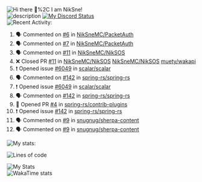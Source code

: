 <!-- Greeting -->
<picture>
	<source
		srcset="https://readme-typing-svg.herokuapp.com?font=Bad+Script&size=40&pause=1000&duration=2500&color=FFFFFF&vCenter=true&repeat=false&width=435&height=100&lines=Hi+there+%F0%9F%91%8B%2C+I+am+NikSne!"
		media="(prefers-color-scheme: dark)%2C (prefers-color-scheme: no-preference)"
	/>
	<source
		srcset="https://readme-typing-svg.herokuapp.com?font=Bad+Script&size=40&pause=1000&duration=2500&color=000000&vCenter=true&repeat=false&width=435&height=100&lines=Hi+there+%F0%9F%91%8B%2C+I+am+NikSne!"
		media="(prefers-color-scheme: light)"
	/>
	<img alt="Hi there 👋%2C I am NikSne!" src="https://readme-typing-svg.herokuapp.com?font=Bad+Script&size=40&pause=1000&duration=2500&color=FFFFFF&vCenter=true&repeat=false&width=435&height=100&lines=Hi+there+%F0%9F%91%8B%2C+I+am+NikSne!"/>
</picture>
<br>
<!-- Some facts -->
<picture>
	<source
		srcset="https://readme-typing-svg.herokuapp.com?font=Bad+Script&size=40&pause=1000&color=000000&vCenter=true&width=2190&height=100&lines=%E2%97%8F+%F0%9F%94%AD+I%E2%80%99m+currently+working+on+Wolfland;%E2%97%8F+%F0%9F%8C%B1+I%E2%80%99m+constantly+learning+something+new;%E2%97%8F+%F0%9F%93%AB+How+to+reach+me%3A+You+can+contact+me+on+Discord;%E2%97%8F+%E2%9A%A1+about+me%3A+I+love+coding%2C+I+am+Co-Owner+of+ShardMC+%26+technical+admin+of+the+%22Wolfland%22+Minecraft+server;●+❄%EF%B8%8F+I+use+NixOS+btw"
		media="(prefers-color-scheme: light)"
	/>
	<source
		srcset="https://readme-typing-svg.herokuapp.com?font=Bad+Script&size=40&pause=1000&color=FFFFFF&vCenter=true&width=2190&height=100&lines=%E2%97%8F+%F0%9F%94%AD+I%E2%80%99m+currently+working+on+Wolfland;%E2%97%8F+%F0%9F%8C%B1+I%E2%80%99m+constantly+learning+something+new;%E2%97%8F+%F0%9F%93%AB+How+to+reach+me%3A+You+can+contact+me+on+Discord;%E2%97%8F+%E2%9A%A1+about+me%3A+I+love+coding%2C+I+am+Co-Owner+of+ShardMC+%26+technical+admin+of+the+%22Wolfland%22+Minecraft+server;●+❄%EF%B8%8F+I+use+NixOS+btw"
		media="(prefers-color-scheme: dark)%2C (prefers-color-scheme: no-preference)"
	/>
	<img alt="description" src="https://readme-typing-svg.herokuapp.com?font=Bad+Script&size=40&pause=1000&color=FFFFFF&vCenter=true&width=2190&height=100&lines=%E2%97%8F+%F0%9F%94%AD+I%E2%80%99m+currently+working+on+Wolfland;%E2%97%8F+%F0%9F%8C%B1+I%E2%80%99m+constantly+learning+something+new;%E2%97%8F+%F0%9F%93%AB+How+to+reach+me%3A+You+can+contact+me+on+Discord;%E2%97%8F+%E2%9A%A1+about+me%3A+I+love+coding%2C+I+am+Co-Owner+of+ShardMC+%26+technical+admin+of+the+%22Wolfland%22+Minecraft+server;●+❄%EF%B8%8F+I+use+NixOS+btw"/>
</picture>
<!-- Social stuff: Discord status -->
<a href="https://discord.com/invite/hGxQgrYTD3" target="_blank">
	<picture>
		<source
			srcset="https://discord.c99.nl/widget/theme-4/760511113795207168.png"
			media="(prefers-color-scheme: dark)%2C (prefers-color-scheme: no-preference)"
		/>
		<source
			srcset="https://discord.c99.nl/widget/theme-5/760511113795207168.png"
			media="(prefers-color-scheme: light)"
		/>
		<img alt="My Discord Status" src="https://discord.c99.nl/widget/theme-4/760511113795207168.png"/>
	</picture>
</a>
<br>
<!-- Recent activity: label -->
<picture>
  <source
    srcset="https://readme-typing-svg.herokuapp.com?font=Bad+Script&size=30&pause=2000&duration=2500&color=FFFFFF&vCenter=true&repeat=false&width=435&height=50&lines=Recent+Activity%3A"
    media="(prefers-color-scheme: dark)%2C (prefers-color-scheme: no-preference)"
  />
  <source
    srcset="https://readme-typing-svg.herokuapp.com?font=Bad+Script&size=30&pause=2000&duration=2500&color=000000&vCenter=true&repeat=false&width=435&height=50&lines=Recent+Activity%3A"
    media="(prefers-color-scheme: light)"
  />
  <img alt="Recent Activity:" src="https://readme-typing-svg.herokuapp.com?font=Bad+Script&size=30&pause=2000&duration=2500&color=FFFFFF&vCenter=true&repeat=false&width=435&height=50&lines=Recent+Activity%3A"/>
</picture>

<!--START_SECTION:activity-->

1. 🗣 Commented on [#6](https://github.com/NikSneMC/PacketAuth/issues/6#issuecomment-3185391060) in [NikSneMC/PacketAuth](https://github.com/NikSneMC/PacketAuth)
2. 🗣 Commented on [#7](https://github.com/NikSneMC/PacketAuth/issues/7#issuecomment-3185345395) in [NikSneMC/PacketAuth](https://github.com/NikSneMC/PacketAuth)
3. 🗣 Commented on [#11](https://github.com/NikSneMC/NikSOS/pull/11#issuecomment-3161661181) in [NikSneMC/NikSOS](https://github.com/NikSneMC/NikSOS)
4. ❌ Closed PR [#11](https://github.com/NikSneMC/NikSOS/pull/11) in [NikSneMC/NikSOS](https://github.com/NikSneMC/NikSOS)
   [NikSneMC/NikSOS](https://github.com/NikSneMC/NikSOS)
   [muety/wakapi](https://github.com/muety/wakapi)
3. ❗ Opened issue [#6049](https://github.com/scalar/scalar/issues/6049) in
   [scalar/scalar](https://github.com/scalar/scalar)
4. 🗣 Commented on
   [#142](https://github.com/spring-rs/spring-rs/issues/142#issuecomment-2970275532)
   in [spring-rs/spring-rs](https://github.com/spring-rs/spring-rs)
5. ❗ Opened issue [#6049](https://github.com/scalar/scalar/issues/6049) in
   [scalar/scalar](https://github.com/scalar/scalar)
6. 🗣 Commented on
   [#142](https://github.com/spring-rs/spring-rs/issues/142#issuecomment-2970275532)
   in [spring-rs/spring-rs](https://github.com/spring-rs/spring-rs)
7. 💪 Opened PR [#4](https://github.com/spring-rs/contrib-plugins/pull/4) in
   [spring-rs/contrib-plugins](https://github.com/spring-rs/contrib-plugins)
8. ❗ Opened issue [#142](https://github.com/spring-rs/spring-rs/issues/142) in
   [spring-rs/spring-rs](https://github.com/spring-rs/spring-rs)
9. 🗣 Commented on
   [#9](https://github.com/snugnug/sherpa-content/pull/9#issuecomment-2953313501)
   in [snugnug/sherpa-content](https://github.com/snugnug/sherpa-content)
10. 🗣 Commented on
    [#9](https://github.com/snugnug/sherpa-content/pull/9#issuecomment-2953311906)
    in [snugnug/sherpa-content](https://github.com/snugnug/sherpa-content)

<!--END_SECTION:activity-->
<!-- Wakatime stats: label -->
<picture>
  <source
    srcset="https://readme-typing-svg.herokuapp.com?font=Bad+Script&size=30&pause=2000&duration=2500&color=FFFFFF&vCenter=true&repeat=false&width=435&height=50&lines=Some+stats%3A"
    media="(prefers-color-scheme: dark)%2C (prefers-color-scheme: no-preference)"
  />
  <source
    srcset="https://readme-typing-svg.herokuapp.com?font=Bad+Script&size=30&pause=2000&duration=2500&color=000000&vCenter=true&repeat=false&width=435&height=50&lines=Some+stats%3A"
    media="(prefers-color-scheme: light)"
  />
  <img alt="My stats:" src="https://readme-typing-svg.herokuapp.com?font=Bad+Script&size=30&pause=2000&duration=2500&color=FFFFFF&vCenter=true&repeat=false&width=435&height=50&lines=Some+stats%3A"/>
</picture>

<!--START_SECTION:wakatime-->
![Lines of code](https://img.shields.io/badge/From%20Hello%20World%20I%27ve%20Written-1.9%20million%20lines%20of%20code-blue)


<!--END_SECTION:wakatime-->
<!-- GitHub stats: account -->
<picture>
	<source
		srcset="https://github-readme-stats.niksne.ru/api?username=niksnemc&custom_title=&show_icons=true&theme=dark&hide_border=true"
		media="(prefers-color-scheme: dark)%2C (prefers-color-scheme: no-preference)"
	/>
	<source
		srcset="https://github-readme-stats.niksne.ru/api?username=niksnemc&custom_title=&show_icons=true&theme=light&hide_border=true"
		media="(prefers-color-scheme: light)"
	/>
	<img alt="My Stats" src="https://github-readme-stats.niksne.ru/api?username=niksnemc&custom_title=&show_icons=true&theme=dark&hide_border=true"/>
</picture>
<br>
<!-- GitHub stats: wakatime -->
<picture>
	<source
		srcset="https://github-readme-stats.niksne.ru/api/wakatime?username=niksne&theme=dark&layout=compact&hide_border=true&langs_count=16"
		media="(prefers-color-scheme: dark)%2C (prefers-color-scheme: no-preference)"
	/>
	<source
		srcset="https://github-readme-stats.niksne.ru/api/wakatime?username=niksne&theme=light&layout=compact&hide_border=true&langs_count=16"
		media="(prefers-color-scheme: light)"
	/>
	<img alt="WakaTime stats" src="https://github-readme-stats.niksne.ru/api/wakatime?username=niksne&theme=dark&layout=compact&hide_border=true&langs_count=16"/>
</picture>
<br>
